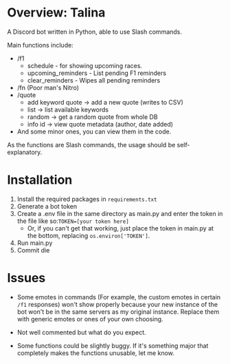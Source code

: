 # Overview: Talina
A Discord bot written in Python, able to use Slash commands.

Main functions include:
- /f1
   - schedule - for showing upcoming races.
   - upcoming_reminders - List pending F1 reminders
   - clear_reminders - Wipes all pending reminders
- /fn (Poor man's Nitro)
- /quote
   - add keyword quote -> add a new quote (writes to CSV)
   - list              -> list available keywords
   - random            -> get a random quote from whole DB
   - info id           -> view quote metadata (author, date added)
- And some minor ones, you can view them in the code.

As the functions are Slash commands, the usage should be self-explanatory.

# Installation
1) Install the required packages in `requirements.txt`
2) Generate a bot token
3) Create a .env file in the same directory as main.py and enter the token in the file like so:`TOKEN=[your token here]`
   - Or, if you can't get that working, just place the token in main.py at the bottom, replacing `os.environ['TOKEN']`.
5) Run main.py
6) Commit die

# Issues
- Some emotes in commands (For example, the custom emotes in certain `/f1` responses) won't show properly because your new instance of the bot won't be in the same servers as my original instance. Replace them with generic emotes or ones of your own choosing.

- Not well commented but what do you expect.

- Some functions could be slightly buggy. If it's something major that completely makes the functions unusable, let me know.
